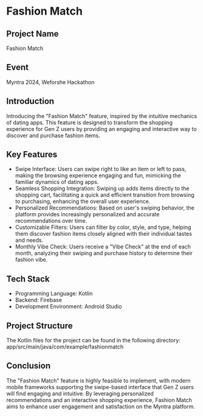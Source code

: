 
# Fashion Match

## Project Name
Fashion Match

## Event
Myntra 2024, Weforshe Hackathon

## Introduction
Introducing the "Fashion Match" feature, inspired by the intuitive mechanics of dating apps. This feature is designed to transform the shopping experience for Gen Z users by providing an engaging and interactive way to discover and purchase fashion items.

## Key Features
- Swipe Interface: Users can swipe right to like an item or left to pass, making the browsing experience engaging and fun, mimicking the familiar dynamics of dating apps.
- Seamless Shopping Integration: Swiping up adds items directly to the shopping cart, facilitating a quick and efficient transition from browsing to purchasing, enhancing the overall user experience.
- Personalized Recommendations: Based on user's swiping behavior, the platform provides increasingly personalized and accurate recommendations over time.
- Customizable Filters: Users can filter by color, style, and type, helping them discover fashion items closely aligned with their individual tastes and needs.
- Monthly Vibe Check: Users receive a "Vibe Check" at the end of each month, analyzing their swiping and purchase history to determine their fashion vibe.

## Tech Stack
- Programming Language: Kotlin
- Backend: Firebase
- Development Environment: Android Studio

## Project Structure
The Kotlin files for the project can be found in the following directory:
app/src/main/java/com/example/fashionmatch

## Conclusion
The "Fashion Match" feature is highly feasible to implement, with modern mobile frameworks supporting the swipe-based interface that Gen Z users will find engaging and intuitive. By leveraging personalized recommendations and an interactive shopping experience, Fashion Match aims to enhance user engagement and satisfaction on the Myntra platform.

